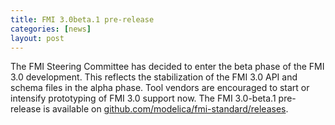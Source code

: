 ```yaml
---
title: FMI 3.0beta.1 pre-release
categories: [news]
layout: post
---
```


The FMI Steering Committee has decided to enter the beta phase of the FMI 3.0 development.
This reflects the stabilization of the FMI 3.0 API and schema files in the alpha phase.
Tool vendors are encouraged to start or intensify prototyping of FMI 3.0 support now.
The FMI 3.0-beta.1 pre-release is available on [github.com/modelica/fmi-standard/releases](https://github.com/modelica/fmi-standard/releases).
